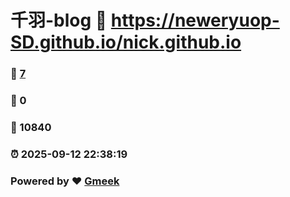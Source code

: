 # 千羽-blog :link: https://neweryuop-SD.github.io/nick.github.io 
### :page_facing_up: [7](https://neweryuop-SD.github.io/nick.github.io/tag.html) 
### :speech_balloon: 0 
### :hibiscus: 10840 
### :alarm_clock: 2025-09-12 22:38:19 
### Powered by :heart: [Gmeek](https://github.com/Meekdai/Gmeek)
